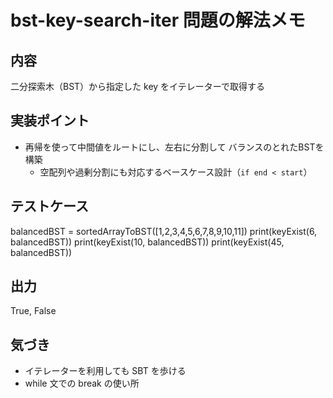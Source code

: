 # bst-key-search-iter 問題の解法メモ

## 内容
二分探索木（BST）から指定した key をイテレーターで取得する

## 実装ポイント
- 再帰を使って中間値をルートにし、左右に分割して バランスのとれたBSTを構築
    - 空配列や過剰分割にも対応するベースケース設計（`if end < start`）


## テストケース
balancedBST = sortedArrayToBST([1,2,3,4,5,6,7,8,9,10,11])
print(keyExist(6, balancedBST))
print(keyExist(10, balancedBST))
print(keyExist(45, balancedBST))

## 出力
True, False

## 気づき
- イテレーターを利用しても SBT を歩ける
- while 文での break の使い所